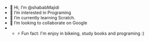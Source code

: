 - 👋 Hi, I’m @shababMajidi
- 👀 I’m interested in Programing
- 🌱 I’m currently learning Scratch.
- 💞️ I’m looking to collaborate on Google
- - ⚡ Fun fact: I'm enjoy in bikeing, study books and programing :)

<!---
shababMajidi/shababMajidi is a ✨ special ✨ repository because its `README.md` (this file) appears on your GitHub profile.
You can click the Preview link to take a look at your changes.
--->
